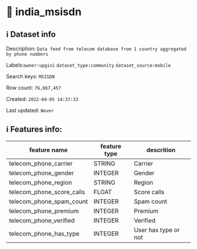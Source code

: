 # 📖 india_msisdn 
## ℹ️ Dataset info 
Description: `Data feed from telecom database from 1 country aggregated by phone numbers
` 

Labels:`owner:upgini` `dataset_type:community` `dataset_source:mobile` 

Search keys: `MSISDN`

Row count: `76,867,457`

Created: `2022-04-05 14:37:33` 

Last updated: `Never` 

## ℹ️ Features info:
|feature name|feature type|descrition|
|---|---|---|
|telecom_phone_carrier|STRING|Carrier|
|telecom_phone_gender|INTEGER|Gender|
|telecom_phone_region|STRING|Region|
|telecom_phone_score_calls|FLOAT|Score calls|
|telecom_phone_spam_count|INTEGER|Spam count|
|telecom_phone_premium|INTEGER|Premium|
|telecom_phone_verified|INTEGER|Verified|
|telecom_phone_has_type|INTEGER|User has type or not|
